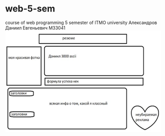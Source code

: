 # web-5-sem
course of web programming 5 semester of ITMO university
Александров Даниил Евгеньевич М33041
![Иллюстрация к проекту](https://github.com/Daniil239/web-5-sem/raw/lab-1/web-5-sem-lab-1/maket.jpg)
